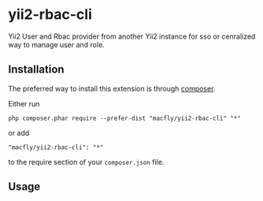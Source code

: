 # yii2-rbac-cli


Yii2 User and Rbac provider from another Yii2 instance for sso or cenralized way to manage user and role.

Installation
------------

The preferred way to install this extension is through [composer](http://getcomposer.org/download/).

Either run

```
php composer.phar require --prefer-dist "macfly/yii2-rbac-cli" "*"
```

or add

```
"macfly/yii2-rbac-cli": "*"
```

to the require section of your `composer.json` file.

Usage
------------

